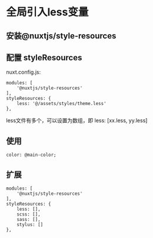 # 全局引入less变量

## 安装@nuxtjs/style-resources

## 配置 styleResources

nuxt.config.js:
```
modules: [
    '@nuxtjs/style-resources'
],
styleResources: {
    less: '@/assets/styles/theme.less'
},
```
less文件有多个，可以设置为数组，即 less: [xx.less, yy.less]

## 使用

```
color: @main-color;
```

## 扩展
```
modules: [
    '@nuxtjs/style-resources'
],
styleResources: {
    less: [],
    scss: [],
    sass: [],
    stylus: []
},
```


